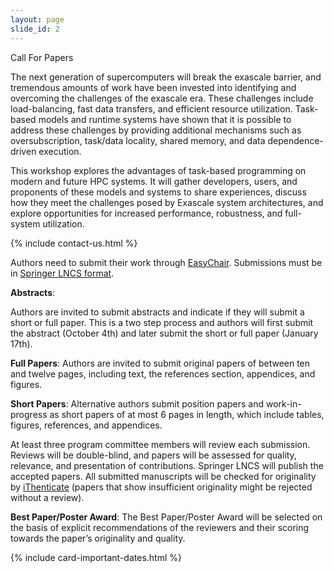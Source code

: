 ```yaml
--- 
layout: page 
slide_id: 2 
---
```


<div class="row mt-xs-0 mt-sm-0 mt-md-1 mt-lg-2 mt-xl-3 mb-xs-2 mb-sm-2">

<div class="col-sm-12 col-xs-12 col-md-6 col-lg-6 col-xl-6 text-justify conference-text" markdown="1">

Call For Papers

The next generation of supercomputers will break the exascale barrier, and tremendous amounts of work have been invested into identifying and overcoming the challenges of the exascale era. These challenges include load-balancing, fast data transfers, and efficient resource utilization. Task-based models and runtime systems have shown that it is possible to address these challenges by providing additional mechanisms such as oversubscription, task/data locality, shared memory, and data dependence-driven execution.

This workshop explores the advantages of task-based programming on modern and future HPC systems. It will gather developers, users, and proponents of these models and systems to share experiences, discuss how they meet the challenges posed by Exascale system architectures, and explore opportunities for increased performance, robustness, and full-system utilization.

{% include contact-us.html %}

</div>

<div class="col-sm-12 col-xs-12 col-md-6 col-lg-6 col-xl-6 conference-text text-justify" markdown="1">

Authors need to submit their work through [EasyChair](https://easychair.org/conferences/?conf=wamta2025). Submissions must be in [Springer LNCS format](https://www.springer.com/gp/computer-science/lncs/conference-proceedings-guidelines).

**Abstracts**:

Authors are invited to submit abstracts and indicate if they will submit a short or full paper. This is a two step process and authors will first submit the abstract (October 4th) and later submit the short or full paper (January 17th).  

**Full Papers**:
Authors are invited to submit original papers of between ten and twelve pages, including text, the references section, appendices, and figures.

**Short Papers**:
Alternative authors submit position papers and work-in-progress as short papers of at most 6 pages in length, which include tables, figures, references, and appendices.

At least three program committee members will review each submission. Reviews will be double-blind, and papers will be assessed for quality, relevance, and presentation of contributions. Springer LNCS will publish the accepted papers.
All submitted manuscripts will be checked for originality by [iThenticate](https://www.ithenticate.com/) (papers that show insufficient originality might be rejected without a review).

**Best Paper/Poster Award**:
The Best Paper/Poster Award will be selected on the basis of explicit recommendations of the reviewers and their scoring towards the paper’s originality and quality.

<!---
**Important Dates (AoE)**:

**Submission Deadline (Abstract):** October 4th

**Notification of Acceptance (Abstract):** October 18th

**Submission Deadline (Paper):** January 17th

**Notification of Acceptance (Paper):** January 31th

**Camera-ready paper:** February 14th
-->

{% include card-important-dates.html %}

</div>

</div>
